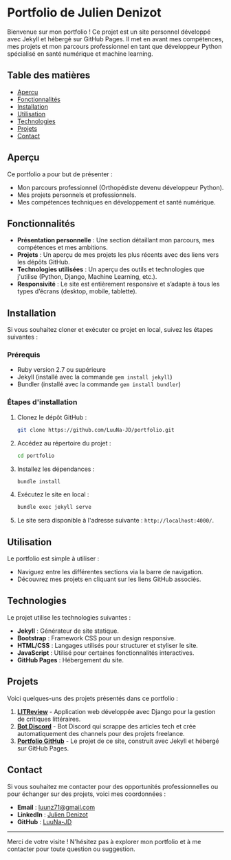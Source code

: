 # Portfolio de Julien Denizot

Bienvenue sur mon portfolio ! Ce projet est un site personnel développé avec Jekyll et hébergé sur GitHub Pages. Il met en avant mes compétences, mes projets et mon parcours professionnel en tant que développeur Python spécialisé en santé numérique et machine learning.

## Table des matières

- [Aperçu](#aperçu)
- [Fonctionnalités](#fonctionnalités)
- [Installation](#installation)
- [Utilisation](#utilisation)
- [Technologies](#technologies)
- [Projets](#projets)
- [Contact](#contact)

## Aperçu

Ce portfolio a pour but de présenter :
- Mon parcours professionnel (Orthopédiste devenu développeur Python).
- Mes projets personnels et professionnels.
- Mes compétences techniques en développement et santé numérique.

## Fonctionnalités

- **Présentation personnelle** : Une section détaillant mon parcours, mes compétences et mes ambitions.
- **Projets** : Un aperçu de mes projets les plus récents avec des liens vers les dépôts GitHub.
- **Technologies utilisées** : Un aperçu des outils et technologies que j'utilise (Python, Django, Machine Learning, etc.).
- **Responsivité** : Le site est entièrement responsive et s’adapte à tous les types d’écrans (desktop, mobile, tablette).

## Installation

Si vous souhaitez cloner et exécuter ce projet en local, suivez les étapes suivantes :

### Prérequis

- Ruby version 2.7 ou supérieure
- Jekyll (installé avec la commande `gem install jekyll`)
- Bundler (installé avec la commande `gem install bundler`)

### Étapes d'installation

1. Clonez le dépôt GitHub :
   ```bash
   git clone https://github.com/LuuNa-JD/portfolio.git
   ```

2. Accédez au répertoire du projet :
   ```bash
   cd portfolio
   ```

3. Installez les dépendances :
   ```bash
   bundle install
   ```

4. Exécutez le site en local :
   ```bash
   bundle exec jekyll serve
   ```

5. Le site sera disponible à l'adresse suivante : `http://localhost:4000/`.

## Utilisation

Le portfolio est simple à utiliser :
- Naviguez entre les différentes sections via la barre de navigation.
- Découvrez mes projets en cliquant sur les liens GitHub associés.

## Technologies

Le projet utilise les technologies suivantes :
- **Jekyll** : Générateur de site statique.
- **Bootstrap** : Framework CSS pour un design responsive.
- **HTML/CSS** : Langages utilisés pour structurer et styliser le site.
- **JavaScript** : Utilisé pour certaines fonctionnalités interactives.
- **GitHub Pages** : Hébergement du site.

## Projets

Voici quelques-uns des projets présentés dans ce portfolio :

1. **[LITReview](https://github.com/LuuNa-JD/LITReview-project)** - Application web développée avec Django pour la gestion de critiques littéraires.
2. **[Bot Discord](https://github.com/LuuNa-JD/project_buddy)** - Bot Discord qui scrappe des articles tech et crée automatiquement des channels pour des projets freelance.
3. **[Portfolio GitHub](https://github.com/LuuNa-JD/portfolio)** - Le projet de ce site, construit avec Jekyll et hébergé sur GitHub Pages.

## Contact

Si vous souhaitez me contacter pour des opportunités professionnelles ou pour échanger sur des projets, voici mes coordonnées :

- **Email** : [luunz71@gmail.com](mailto:luunz71@gmail.com)
- **LinkedIn** : [Julien Denizot](https://www.linkedin.com/in/julien-denizot-dev/)
- **GitHub** : [LuuNa-JD](https://github.com/LuuNa-JD)

---

Merci de votre visite ! N'hésitez pas à explorer mon portfolio et à me contacter pour toute question ou suggestion.
